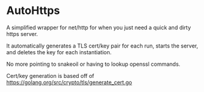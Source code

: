 # AutoHttps
A simplified wrapper for net/http for when you just
need a quick and dirty https server.

It automatically generates a TLS cert/key pair for each run, 
starts the server, and deletes the key for each instantiation.

No more pointing to snakeoil or having to lookup openssl commands.

Cert/key generation is based off of https://golang.org/src/crypto/tls/generate_cert.go
